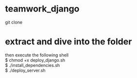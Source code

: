 # teamwork_django
git clone <url>
# extract and dive into the folder
then execute the following shell </br>
$ chmod +x deploy_django.sh </br>
$ ./install_dependencies.sh </br>
$ ./deploy_server.sh
